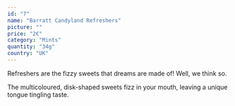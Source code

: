 ```yaml
---
id: "7"
name: "Barratt Candyland Refreshers"
picture: ""
price: "2€"
category: "Mints"
quantity: "34g"
country: "UK"
---
```

Refreshers are the fizzy sweets that dreams are made of! Well, we think so.

The multicoloured, disk-shaped sweets fizz in your mouth, leaving a unique tongue tingling taste.